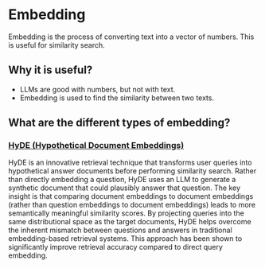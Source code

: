 # Embedding

Embedding is the process of converting text into a vector of numbers. This is useful for similarity search.

## Why it is useful?

- LLMs are good with numbers, but not with text.
- Embedding is used to find the similarity between two texts.

## What are the different types of embedding?

### [HyDE (Hypothetical Document Embeddings)](./hyde-embedding.ipynb)

HyDE is an innovative retrieval technique that transforms user queries into hypothetical answer documents before performing similarity search. Rather than directly embedding a question, HyDE uses an LLM to generate a synthetic document that could plausibly answer that question. The key insight is that comparing document embeddings to document embeddings (rather than question embeddings to document embeddings) leads to more semantically meaningful similarity scores. By projecting queries into the same distributional space as the target documents, HyDE helps overcome the inherent mismatch between questions and answers in traditional embedding-based retrieval systems. This approach has been shown to significantly improve retrieval accuracy compared to direct query embedding.
